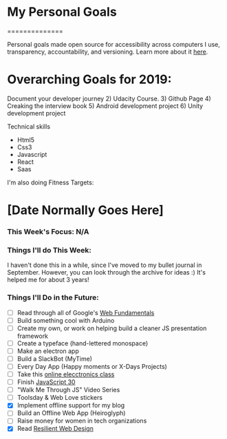 
# My Personal Goals
==============

Personal goals made open source for accessibility across computers I use, transparency, accountability, and versioning. Learn more about it [here](http://una.im/personal-goals-guide).

# Overarching Goals for 2019:
Document your developer journey 
2) Udacity Course.
3) Github Page 
4) Creaking the interview book 
5) Android development project
6) Unity development project

Technical skills
- Html5
- Css3
- Javascript 
- React
- Saas 

I'm also doing Fitness Targets:
# [Date Normally Goes Here]

### This Week's Focus: N/A

### Things I'll do This Week:

I haven't done this in a while, since I've moved to my bullet journal in September. However, you can look through the archive for ideas :) It's helped me for about 3 years!

### Things I'll Do in the Future:

- [ ] Read through all of Google's [Web Fundamentals](https://developers.google.com/web/fundamentals/)
- [ ] Build something cool with Arduino
- [ ] Create my own, or work on helping build a cleaner JS presentation framework
- [ ] Create a typeface (hand-lettered monospace)
- [ ] Make an electron app
- [ ] Build a SlackBot (MyTime)
- [ ] Every Day App (Happy moments or X-Days Projects)
- [ ] Take this [online elecctronics class](http://www.instructables.com/class/Electronics-Class/)
- [ ] Finish [JavaScript 30](https://javascript30.com/)
- [ ] "Walk Me Through JS" Video Series
- [ ] Toolsday & Web Love stickers
- [x] Implement offline support for my blog
- [ ] Build an Offline Web App (Heiroglyph)
- [ ] Raise money for women in tech organizations
- [x] Read [Resilient Web Design](https://resilientwebdesign.com/)
